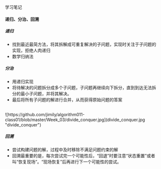 学习笔记

#### 递归、分治、回溯

##### 递归
- 找到最近最简方法，将其拆解成可重复解决的子问题，实现时关注于子问题的实现，拒绝人肉递归
- 数学归纳法

##### 分治
- 用递归实现
- 将待解决的问题拆分成多个子问题，子问题再继续向下拆分，直到到达无法拆分的最小子问题，并将其解决。
- 最后将所有子问题的解进行合并，从而获得原始问题的答案
<br/>
![https://github.com/jimily/algorithm011-class01/blob/master/Week_03/divide_conquer.jpg](divide_conquer.jpg "divide_conquer")

##### 回溯
- 尝试构建问题的解，过程中及时移除不满足问题约束的解
- 回溯最重要的是，每次尝试完一个可能性后，“回退”时要注意“状态重置”或者叫“恢复现场”。“现场恢复”后再进行下一个可能性的尝试。